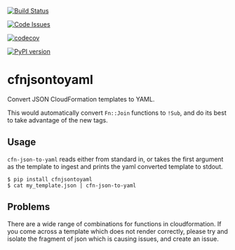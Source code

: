 [![Build Status](https://travis-ci.org/drewsonne/cfn-json-to-yaml.svg?branch=master)](https://travis-ci.org/drewsonne/cfn-json-to-yaml)

[![Code Issues](https://www.quantifiedcode.com/api/v1/project/b6d9757c91b64831ba12fd7cf53332de/badge.svg)](https://www.quantifiedcode.com/app/project/b6d9757c91b64831ba12fd7cf53332de)

[![codecov](https://codecov.io/gh/drewsonne/cfn-json-to-yaml/branch/master/graph/badge.svg)](https://codecov.io/gh/drewsonne/cfn-json-to-yaml)

[![PyPI version](https://badge.fury.io/py/cfnjsontoyaml.svg)](https://badge.fury.io/py/cfnjsontoyaml)

# cfnjsontoyaml
Convert JSON CloudFormation templates to YAML.

This would automatically convert `Fn::Join` functions to `!Sub`, and
do its best to take advantage of the new tags.

## Usage
`cfn-json-to-yaml` reads either from standard in, or takes the first
argument as the template to ingest and prints the yaml converted
template to stdout.

    $ pip install cfnjsontoyaml
    $ cat my_template.json | cfn-json-to-yaml

## Problems
There are a wide range of combinations for functions in cloudformation.
If you come across a template which does not render correctly, please
try and isolate the fragment of json which is causing issues, and
create an issue.
